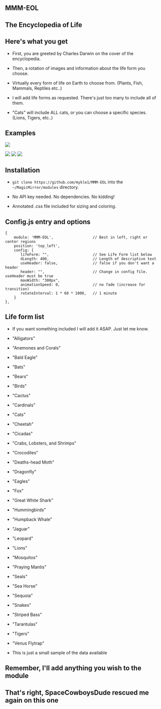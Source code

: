 ## MMM-EOL

## The Encyclopedia of Life

## Here's what you get

* First, you are greeted by Charles Darwin on the cover of the encyclopedia.

* Then, a rotation of images and information about the life form you choose.

* Virtually every form of life on Earth to choose from. (Plants, Fish, Mammals, Reptiles etc..)

* I will add life forms as requested. There's just too many to include all of them.

* "Cats" will include ALL cats, or you can choose a specific species. (Lions, Tigers, etc..)

## Examples

![](images/darwin.jpg)

![](images/2.JPG) ![](images/3.JPG) ![](images/4.JPG) 

## Installation

* `git clone https://github.com/mykle1/MMM-EOL` into the `~/MagicMirror/modules` directory.

* No API key needed. No dependencies. No kidding!

* Annotated .css file included for sizing and coloring.

## Config.js entry and options

    {
        module: 'MMM-EOL',                  // Best in left, right or center regions
        position: 'top_left',
        config: {
           lifeForm: "",                    // See Life Form list below
           dLength: 400,                    // Length of descriptive text
           useHeader: false,                // false if you don't want a header      
           header: "",                      // Change in config file. useHeader must be true
           maxWidth: "300px",
           animationSpeed: 0,               // no fade (increase for transition)
           rotateInterval: 1 * 60 * 1000,   // 1 minute
        }
    },

## Life form list
* If you want something included I will add it ASAP. Just let me know.

* "Alligators"
* "Anemones and Corals"
* "Bald Eagle"
* "Bats"
* "Bears"
* "Birds"
* "Cactus"
* "Cardinals"
* "Cats"
* "Cheetah"
* "Cicadas"
* "Crabs, Lobsters, and Shrimps"
* "Crocodiles"
* "Deaths-head Moth"
* "Dragonfly"
* "Eagles"
* "Fox"
* "Great White Shark"
* "Hummingbirds"
* "Humpback Whale"
* "Jaguar"
* "Leopard"
* "Lions"
* "Mosquitos"
* "Praying Mantis"
* "Seals"
* "Sea Horse"
* "Sequoia"
* "Snakes"
* "Striped Bass"
* "Tarantulas"
* "Tigers"
* "Venus Flytrap"

* This is just a small sample of the data available

## Remember, I'll add anything you wish to the module
	
## That's right, SpaceCowboysDude rescued me again on this one
